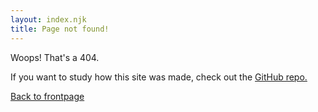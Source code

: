 ```yaml
---
layout: index.njk
title: Page not found!
---
```

<div id="typed-strings">
    <p>Woops! That's a 404.</p>
    <p>If you want to study how this site was made, check out the <a href="https://github.com/oplehtinen/lehtinen.xyz">GitHub repo.</a></p>
</div>

<span class="subtitle is-3" id="typed"></span>
<a class="button is-medium is-fullwidth is-outlined is-success" style="margin-top:50px" href="/">Back to frontpage</a>